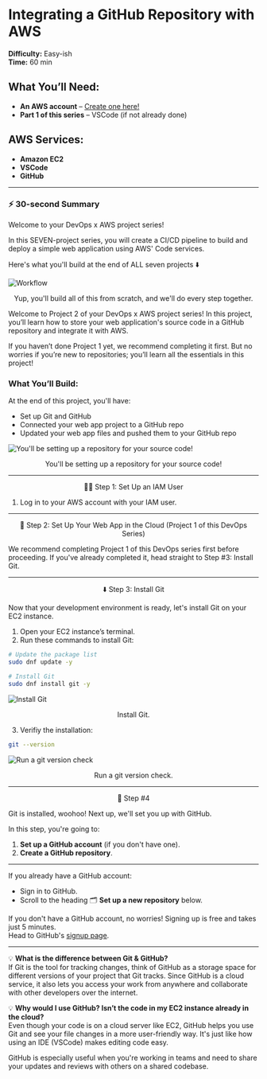 # Integrating a GitHub Repository with AWS

**Difficulty:** Easy-ish  
**Time:** 60 min  

## What You’ll Need:
- **An AWS account** – [Create one here!](https://aws.amazon.com/)
- **Part 1 of this series** – VSCode (if not already done)

## AWS Services:
- **Amazon EC2**
- **VSCode**
- **GitHub**

---

### ⚡️ 30-second Summary

Welcome to your DevOps x AWS project series! 

In this SEVEN-project series, you will create a CI/CD pipeline to build and deploy a simple web application using AWS' Code services. 

Here's what you'll build at the end of ALL seven projects ⬇️ 

![Workflow](https://learn.nextwork.org/projects/static/aws-devops-vscode/architecture-complete.png "Workflow showing the CI/CD pipeline architecture involving AWS services")  
<p align="center">Yup, you'll build all of this from scratch, and we'll do every step together.</p>  

Welcome to Project 2 of your DevOps x AWS project series! In this project, you’ll learn how to store your web application's source code in a GitHub repository and integrate it with AWS.

If you haven’t done Project 1 yet, we recommend completing it first. But no worries if you’re new to repositories; you’ll learn all the essentials in this project!

### What You’ll Build:
At the end of this project, you'll have:
- Set up Git and GitHub
- Connected your web app project to a GitHub repo
- Updated your web app files and pushed them to your GitHub repo

![You'll be setting up a repository for your source code!](https://learn.nextwork.org/projects/static/aws-devops-github/architecture-today.png)  
<p align="center">You'll be setting up a repository for your source code!</p>  

---

<p align="center">💂‍♀️ Step 1: Set Up an IAM User </p> 

1. Log in to your AWS account with your IAM user.

---

<p align="center"> 🧱 Step 2: Set Up Your Web App in the Cloud (Project 1 of this DevOps Series) </p

We recommend completing Project 1 of this DevOps series first before proceeding. If you've already completed it, head straight to Step #3: Install Git.

---

<p align="center">⬇️ Step 3: Install Git</p>

Now that your development environment is ready, let's install Git on your EC2 instance.

1. Open your EC2 instance’s terminal.
2. Run these commands to install Git:

```bash
# Update the package list
sudo dnf update -y

# Install Git
sudo dnf install git -y
```

![Install Git](https://learn.nextwork.org/projects/static/aws-devops-github/3.1.png)
<p align="center">Install Git.</p>  

3. Verifiy the installation:
   
```bash
git --version
```

![Run a git version check](https://learn.nextwork.org/projects/static/aws-devops-github/3.2.png)
<p align="center">Run a git version check.</p>  

---

<p align="center">🔌 Step #4</p>

Git is installed, woohoo! Next up, we'll set you up with GitHub.

In this step, you're going to:

1. **Set up a GitHub account** (if you don't have one).
2. **Create a GitHub repository**.

---

If you already have a GitHub account:
- Sign in to GitHub.
- Scroll to the heading 🗂️ **Set up a new repository** below.

If you don't have a GitHub account, no worries! Signing up is free and takes just 5 minutes.  
Head to GitHub's [signup page](https://github.com/join).

---

💡 **What is the difference between Git & GitHub?**  
If Git is the tool for tracking changes, think of GitHub as a storage space for different versions of your project that Git tracks. Since GitHub is a cloud service, it also lets you access your work from anywhere and collaborate with other developers over the internet.

💡 **Why would I use GitHub? Isn’t the code in my EC2 instance already in the cloud?**  
Even though your code is on a cloud server like EC2, GitHub helps you use Git and see your file changes in a more user-friendly way. It's just like how using an IDE (VSCode) makes editing code easy.  

GitHub is especially useful when you're working in teams and need to share your updates and reviews with others on a shared codebase.
